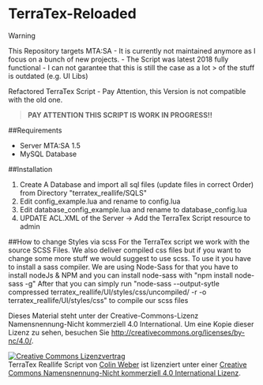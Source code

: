 # TerraTex-Reloaded

> [!WARNING]  
> This Repository targets MTA:SA - It is currently not maintained anymore as I focus on a bunch of new projects. - The Script was latest 2018 fully functional - I can not garantee that this is still the case as a lot > of the stuff is outdated (e.g. UI Libs)

Refactored TerraTex Script - Pay Attention, this Version is not compatible with the old one.

> <b>PAY ATTENTION THIS SCRIPT IS WORK IN PROGRESS!!</b>

##Requirements

* Server MTA:SA 1.5
* MySQL Database


##Installation

1. Create A Database and import all sql files (update files in correct Order) from Directory "terratex_reallife/SQLS"
2. Edit config_example.lua and rename to config.lua
3. Edit database_config_example.lua and rename to database_config.lua
4. UPDATE ACL.XML of the Server -> Add the TerraTex Script resource to admin

##How to change Styles via scss
For the TerraTex script we work with the source SCSS Files. We also deliver compiled css files but if you want to change some more stuff we would suggest to use scss.
To use it you have to install a sass compiler.
We are using Node-Sass for that you have to install nodeJs & NPM and you can install node-sass with "npm install node-sass -g"
After that you can simply run "node-sass --output-sytle compressed terratex_reallife/UI/styles/css/uncompiled/ -r -o terratex_reallife/UI/styles/css" to compile our scss files

Dieses Material steht unter der Creative-Commons-Lizenz Namensnennung-Nicht kommerziell 4.0 International. Um eine Kopie dieser Lizenz zu sehen, besuchen Sie http://creativecommons.org/licenses/by-nc/4.0/.

<a rel="license" href="http://creativecommons.org/licenses/by-nc/4.0/"><img alt="Creative Commons Lizenzvertrag" style="border-width:0" src="https://i.creativecommons.org/l/by-nc/4.0/88x31.png" /></a><br /><span xmlns:dct="http://purl.org/dc/terms/" property="dct:title">TerraTex Reallife Script</span> von <a xmlns:cc="http://creativecommons.org/ns#" href="http://terratex.eu" property="cc:attributionName" rel="cc:attributionURL">Colin Weber</a> ist lizenziert unter einer <a rel="license" href="http://creativecommons.org/licenses/by-nc/4.0/">Creative Commons Namensnennung-Nicht kommerziell 4.0 International Lizenz</a>.

